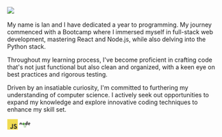 ![](https://github.com/halfrost/halfrost/blob/master/icons/header_.png)

My name is Ian and I have dedicated a year to programming. My journey commenced with a Bootcamp where I immersed myself in full-stack web development, mastering React and Node.js, while also delving into the Python stack.

Throughout my learning process, I've become proficient in crafting code that's not just functional but also clean and organized, with a keen eye on best practices and rigorous testing.

Driven by an insatiable curiosity, I'm committed to furthering my understanding of computer science. I actively seek out opportunities to expand my knowledge and explore innovative coding techniques to enhance my skill set.


<img src="https://raw.githubusercontent.com/devicons/devicon/master/icons/javascript/javascript-original.svg" alt="javascript" width="25" height="25" />
<img src="https://raw.githubusercontent.com/devicons/devicon/master/icons/nodejs/nodejs-original-wordmark.svg" alt="nodejs" width="25" height="25" />
